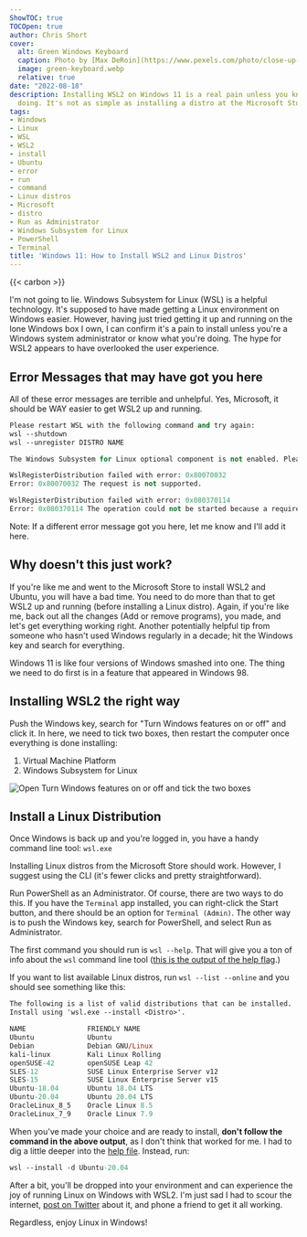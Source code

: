```yaml
---
ShowTOC: true
TOCOpen: true
author: Chris Short
cover:
  alt: Green Windows Keyboard
  caption: Photo by [Max DeRoin](https://www.pexels.com/photo/close-up-photography-of-black-and-green-computer-keyboard-keys-51415/)
  image: green-keyboard.webp
  relative: true
date: "2022-08-18"
description: Installing WSL2 on Windows 11 is a real pain unless you know what you're
  doing. It's not as simple as installing a distro at the Microsoft Store.
tags:
- Windows
- Linux
- WSL
- WSL2
- install
- Ubuntu
- error
- run
- command
- Linux distros
- Microsoft
- distro
- Run as Administrator
- Windows Subsystem for Linux
- PowerShell
- Terminal
title: 'Windows 11: How to Install WSL2 and Linux Distros'
---
```


{{< carbon >}}

I'm not going to lie. Windows Subsystem for Linux (WSL) is a helpful technology. It's supposed to have made getting a Linux environment on Windows easier. However, having just tried getting it up and running on the lone Windows box I own, I can confirm it's a pain to install unless you're a Windows system administrator or know what you're doing. The hype for WSL2 appears to have overlooked the user experience.

## Error Messages that may have got you here

All of these error messages are terrible and unhelpful. Yes, Microsoft, it should be WAY easier to get WSL2 up and running.

```ps
Please restart WSL with the following command and try again:
wsl --shutdown
wsl --unregister DISTRO NAME
```

```ps
The Windows Subsystem for Linux optional component is not enabled. Please enable it and try again.
```

```ps
WslRegisterDistribution failed with error: 0x80070032
Error: 0x80070032 The request is not supported.
```

```ps
WslRegisterDistribution failed with error: 0x080370114
Error: 0x080370114 The operation could not be started because a required feature is not installed.
```

Note: If a different error message got you here, let me know and I'll add it here.

## Why doesn't this just work?

If you're like me and went to the Microsoft Store to install WSL2 and Ubuntu, you will have a bad time. You need to do more than that to get WSL2 up and running (before installing a Linux distro). Again, if you're like me, back out all the changes (Add or remove programs), you made, and let's get everything working right. Another potentially helpful tip from someone who hasn't used Windows regularly in a decade; hit the Windows key and search for everything.

Windows 11 is like four versions of Windows smashed into one. The thing we need to do first is in a feature that appeared in Windows 98.

## Installing WSL2 the right way

Push the Windows key, search for "Turn Windows features on or off" and click it. In here, we need to tick two boxes, then restart the computer once everything is done installing:

1. Virtual Machine Platform
2. Windows Subsystem for Linux

![Open Turn Windows features on or off and tick the two boxes](https://cdn.chrisshort.net/chrisshort/turn-windows-features-on-or-off.webp)

## Install a Linux Distribution

Once Windows is back up and you're logged in, you have a handy command line tool: `wsl.exe`

Installing Linux distros from the Microsoft Store should work. However, I suggest using the CLI (it's fewer clicks and pretty straightforward).

Run PowerShell as an Administrator. Of course, there are two ways to do this. If you have the `Terminal` app installed, you can right-click the Start button, and there should be an option for `Terminal (Admin)`. The other way is to push the Windows key, search for PowerShell, and select Run as Administrator.

The first command you should run is `wsl --help`. That will give you a ton of info about the `wsl` command line tool ([this is the output of the help flag](https://cdn.chrisshort.net/chrisshort/wsl-help.txt).)

If you want to list available Linux distros, run `wsl --list --online` and you should see something like this:

```ps
The following is a list of valid distributions that can be installed.
Install using 'wsl.exe --install <Distro>'.

NAME               FRIENDLY NAME
Ubuntu             Ubuntu
Debian             Debian GNU/Linux
kali-linux         Kali Linux Rolling
openSUSE-42        openSUSE Leap 42
SLES-12            SUSE Linux Enterprise Server v12
SLES-15            SUSE Linux Enterprise Server v15
Ubuntu-18.04       Ubuntu 18.04 LTS
Ubuntu-20.04       Ubuntu 20.04 LTS
OracleLinux_8_5    Oracle Linux 8.5
OracleLinux_7_9    Oracle Linux 7.9
```

When you've made your choice and are ready to install, **don't follow the command in the above output**, as I don't think that worked for me. I had to dig a little deeper into the [help file](https://cdn.chrisshort.net/chrisshort/wsl-help.txt). Instead, run:

```ps
wsl --install -d Ubuntu-20.04
```

After a bit, you'll be dropped into your environment and can experience the joy of running Linux on Windows with WSL2. I'm just sad I had to scour the internet, [post on Twitter](https://twitter.com/ChrisShort/status/1559598384461250563) about it, and phone a friend to get it all working.

Regardless, enjoy Linux in Windows!

